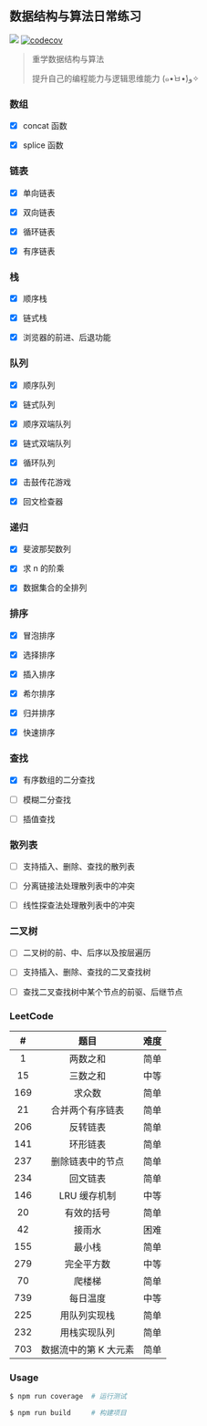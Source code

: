 ## 数据结构与算法日常练习

![](https://travis-ci.org/RetroAstro/data-structures-and-algorithms.svg?branch=master) [![codecov](https://codecov.io/gh/RetroAstro/data-structures-and-algorithms/branch/master/graph/badge.svg)](https://codecov.io/gh/RetroAstro/data-structures-and-algorithms)  

> 重学数据结构与算法
>
> 提升自己的编程能力与逻辑思维能力  (๑•̀ㅂ•́)و✧ 

### 数组

- [x] concat 函数 

- [x] splice 函数 

### 链表

- [x] 单向链表 

- [x] 双向链表 

- [x] 循环链表 

- [x] 有序链表 

### 栈

- [x] 顺序栈 

- [x] 链式栈 

- [x] 浏览器的前进、后退功能 

### 队列

- [x] 顺序队列 

- [x] 链式队列 

- [x] 顺序双端队列 

- [x] 链式双端队列 

- [x] 循环队列 

- [x] 击鼓传花游戏 

- [x] 回文检查器 

### 递归

- [x] 斐波那契数列

- [x] 求 n 的阶乘

- [x] 数据集合的全排列 

### 排序

- [x] 冒泡排序

- [x] 选择排序

- [x] 插入排序

- [x] 希尔排序

- [x] 归并排序 

- [x] 快速排序

### 查找

- [x] 有序数组的二分查找

- [ ] 模糊二分查找

- [ ] 插值查找

### 散列表

- [ ] 支持插入、删除、查找的散列表

- [ ] 分离链接法处理散列表中的冲突

- [ ] 线性探查法处理散列表中的冲突

### 二叉树

- [ ] 二叉树的前、中、后序以及按层遍历

- [ ] 支持插入、删除、查找的二叉查找树

- [ ] 查找二叉查找树中某个节点的前驱、后继节点

### LeetCode

| # | 题目 | 难度 |
|:-:| :-: | :--: |
| 1 | 两数之和 | 简单 |
| 15 | 三数之和 | 中等 |
| 169 | 求众数 | 简单 |
| 21 | 合并两个有序链表 | 简单 |
| 206 | 反转链表 | 简单 |
| 141 | 环形链表 | 简单 |
| 237 | 删除链表中的节点 | 简单 |
| 234 | 回文链表 | 简单 |
| 146 | LRU 缓存机制 | 中等 |
| 20 | 有效的括号 | 简单 |
| 42 | 接雨水 | 困难 |
| 155 | 最小栈 | 简单 |
| 279 | 完全平方数 | 中等 |
| 70 | 爬楼梯 | 简单 |
| 739 | 每日温度 | 中等 |
| 225 | 用队列实现栈 | 简单 |
| 232 | 用栈实现队列 | 简单 |
| 703 | 数据流中的第 K 大元素 | 简单 |

### Usage 

```bash
$ npm run coverage  # 运行测试

$ npm run build     # 构建项目
```

